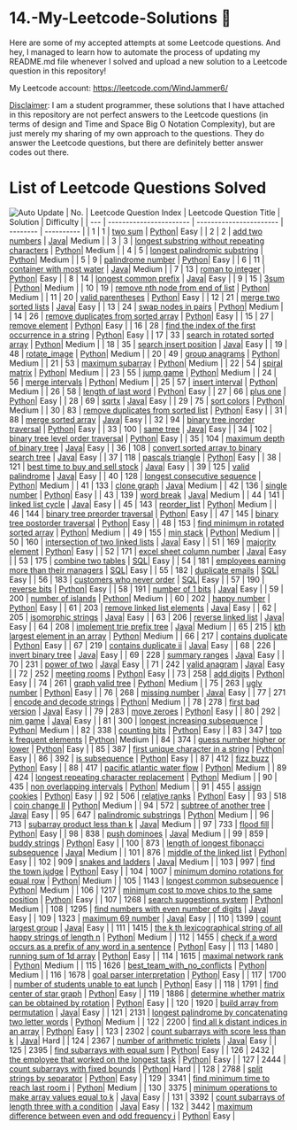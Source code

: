 # 14.-My-Leetcode-Solutions :dart:
Here are some of my accepted attempts at some Leetcode questions. And hey, I managed to learn how to automate the process of updating my README.md file whenever I solved and 
upload a new solution to a Leetcode question in this repository!

My Leetcode account: https://leetcode.com/WindJammer6/

<ins>Disclaimer</ins>: I am a student programmer, these solutions that I have attached in this repository are not perfect answers to the Leetcode questions (in terms of design 
and Time and Space Big O Notation Complexity), but are just merely my sharing of my own approach to the questions.
They do answer the Leetcode questions, but there are definitely better answer codes out there.

# List of Leetcode Questions Solved
![Auto Update](https://github.com/WindJammer6/14.-My-Leetcode-Solutions/actions/workflows/update_readme.yml/badge.svg)
| No. | Leetcode Question Index | Leetcode Question Title | Solution | Difficulty |
| --- | ----------------------- | ----------------------- | -------- | ---------- |
| 1 | 1 | [two sum](https://leetcode.com/problems/two-sum) | [Python](https://github.com/WindJammer6/14.-My-Leetcode-Solutions/blob/main/1_Easy_LeetCode_Questions/leetcode_1_two-sum.py)| Easy |
| 2 | 2 | [add two numbers](https://leetcode.com/problems/add-two-numbers) | [Java](https://github.com/WindJammer6/14.-My-Leetcode-Solutions/blob/main/2_Medium_LeetCode_Questions/leetcode_2_add-two-numbers_(onLinkedListDataStructure).java)| Medium |
| 3 | 3 | [longest substring without repeating characters](https://leetcode.com/problems/longest-substring-without-repeating-characters) | [Python](https://github.com/WindJammer6/14.-My-Leetcode-Solutions/blob/main/2_Medium_LeetCode_Questions/leetcode_3_longest-substring-without-repeating-characters_(onQueueDataStructure).py)| Medium |
| 4 | 5 | [longest palindromic substring](https://leetcode.com/problems/longest-palindromic-substring) | [Python](https://github.com/WindJammer6/14.-My-Leetcode-Solutions/blob/main/2_Medium_LeetCode_Questions/leetcode_5_longest-palindromic-substring_(onDynamicProgramming).py)| Medium |
| 5 | 9 | [palindrome number](https://leetcode.com/problems/palindrome-number) | [Python](https://github.com/WindJammer6/14.-My-Leetcode-Solutions/blob/main/1_Easy_LeetCode_Questions/leetcode_9_palindrome-number.py)| Easy |
| 6 | 11 | [container with most water](https://leetcode.com/problems/container-with-most-water) | [Java](https://github.com/WindJammer6/14.-My-Leetcode-Solutions/blob/main/2_Medium_LeetCode_Questions/leetcode_11_container-with-most-water.java)| Medium |
| 7 | 13 | [roman to integer](https://leetcode.com/problems/roman-to-integer) | [Python](https://github.com/WindJammer6/14.-My-Leetcode-Solutions/blob/main/1_Easy_LeetCode_Questions/leetcode_13_roman-to-integer.py)| Easy |
| 8 | 14 | [longest common prefix](https://leetcode.com/problems/longest-common-prefix) | [Java](https://github.com/WindJammer6/14.-My-Leetcode-Solutions/blob/main/1_Easy_LeetCode_Questions/leetcode_14_longest-common-prefix_(onTrieDataStructure).java)| Easy |
| 9 | 15 | [3sum](https://leetcode.com/problems/3sum) | [Python](https://github.com/WindJammer6/14.-My-Leetcode-Solutions/blob/main/2_Medium_LeetCode_Questions/leetcode_15_3sum.py)| Medium |
| 10 | 19 | [remove nth node from end of list](https://leetcode.com/problems/remove-nth-node-from-end-of-list) | [Python](https://github.com/WindJammer6/14.-My-Leetcode-Solutions/blob/main/2_Medium_LeetCode_Questions/leetcode_19_remove-nth-node-from-end-of-list_(onLinkedListDataStructure).py)| Medium |
| 11 | 20 | [valid parentheses](https://leetcode.com/problems/valid-parentheses) | [Python](https://github.com/WindJammer6/14.-My-Leetcode-Solutions/blob/main/1_Easy_LeetCode_Questions/leetcode_20_valid-parentheses_(onStackDataStructure).py)| Easy |
| 12 | 21 | [merge two sorted lists](https://leetcode.com/problems/merge-two-sorted-lists) | [Java](https://github.com/WindJammer6/14.-My-Leetcode-Solutions/blob/main/1_Easy_LeetCode_Questions/leetcode_21_merge-two-sorted-lists_(onLinkedListDataStructure).java)| Easy |
| 13 | 24 | [swap nodes in pairs](https://leetcode.com/problems/swap-nodes-in-pairs) | [Python](https://github.com/WindJammer6/14.-My-Leetcode-Solutions/blob/main/2_Medium_LeetCode_Questions/leetcode_24_swap-nodes-in-pairs_(onLinkedListDataStructure).py)| Medium |
| 14 | 26 | [remove duplicates from sorted array](https://leetcode.com/problems/remove-duplicates-from-sorted-array) | [Python](https://github.com/WindJammer6/14.-My-Leetcode-Solutions/blob/main/1_Easy_LeetCode_Questions/leetcode_26_remove-duplicates-from-sorted-array.py)| Easy |
| 15 | 27 | [remove element](https://leetcode.com/problems/remove-element) | [Python](https://github.com/WindJammer6/14.-My-Leetcode-Solutions/blob/main/1_Easy_LeetCode_Questions/leetcode_27_remove-element.py)| Easy |
| 16 | 28 | [find the index of the first occurrence in a string](https://leetcode.com/problems/find-the-index-of-the-first-occurrence-in-a-string) | [Python](https://github.com/WindJammer6/14.-My-Leetcode-Solutions/blob/main/1_Easy_LeetCode_Questions/leetcode_28_find-the-index-of-the-first-occurrence-in-a-string.py)| Easy |
| 17 | 33 | [search in rotated sorted array](https://leetcode.com/problems/search-in-rotated-sorted-array) | [Python](https://github.com/WindJammer6/14.-My-Leetcode-Solutions/blob/main/2_Medium_LeetCode_Questions/leetcode_33_search-in-rotated-sorted-array_(onBinarySearchAlgorithm).py)| Medium |
| 18 | 35 | [search insert position](https://leetcode.com/problems/search-insert-position) | [Java](https://github.com/WindJammer6/14.-My-Leetcode-Solutions/blob/main/1_Easy_LeetCode_Questions/leetcode_35_search-insert-position_(onBinarySearchAlgorithm).java)| Easy |
| 19 | 48 | [rotate_image](https://leetcode.com/problems/rotate_image) | [Python](https://github.com/WindJammer6/14.-My-Leetcode-Solutions/blob/main/2_Medium_LeetCode_Questions/leetcode_48_rotate_image.py)| Medium |
| 20 | 49 | [group anagrams](https://leetcode.com/problems/group-anagrams) | [Python](https://github.com/WindJammer6/14.-My-Leetcode-Solutions/blob/main/2_Medium_LeetCode_Questions/leetcode_49_group-anagrams.py)| Medium |
| 21 | 53 | [maximum subarray](https://leetcode.com/problems/maximum-subarray) | [Python](https://github.com/WindJammer6/14.-My-Leetcode-Solutions/blob/main/2_Medium_LeetCode_Questions/leetcode_53_maximum-subarray_(onKadaneAlgorithm).py)| Medium |
| 22 | 54 | [spiral matrix](https://leetcode.com/problems/spiral-matrix) | [Python](https://github.com/WindJammer6/14.-My-Leetcode-Solutions/blob/main/2_Medium_LeetCode_Questions/leetcode_54_spiral-matrix.py)| Medium |
| 23 | 55 | [jump game](https://leetcode.com/problems/jump-game) | [Python](https://github.com/WindJammer6/14.-My-Leetcode-Solutions/blob/main/2_Medium_LeetCode_Questions/leetcode_55_jump-game_(onDynamicProgramming).py)| Medium |
| 24 | 56 | [merge intervals](https://leetcode.com/problems/merge-intervals) | [Python](https://github.com/WindJammer6/14.-My-Leetcode-Solutions/blob/main/2_Medium_LeetCode_Questions/leetcode_56_merge-intervals.py)| Medium |
| 25 | 57 | [insert interval](https://leetcode.com/problems/insert-interval) | [Python](https://github.com/WindJammer6/14.-My-Leetcode-Solutions/blob/main/2_Medium_LeetCode_Questions/leetcode_57_insert-interval_(onBinarySearchAlgorithm).py)| Medium |
| 26 | 58 | [length of last word](https://leetcode.com/problems/length-of-last-word) | [Python](https://github.com/WindJammer6/14.-My-Leetcode-Solutions/blob/main/1_Easy_LeetCode_Questions/leetcode_58_length-of-last-word.py)| Easy |
| 27 | 66 | [plus one](https://leetcode.com/problems/plus-one) | [Python](https://github.com/WindJammer6/14.-My-Leetcode-Solutions/blob/main/1_Easy_LeetCode_Questions/leetcode_66_plus-one.py)| Easy |
| 28 | 69 | [sqrtx](https://leetcode.com/problems/sqrtx) | [Java](https://github.com/WindJammer6/14.-My-Leetcode-Solutions/blob/main/1_Easy_LeetCode_Questions/leetcode_69_sqrtx_(onBinarySearchAlgorithm).java)| Easy |
| 29 | 75 | [sort colors](https://leetcode.com/problems/sort-colors) | [Python](https://github.com/WindJammer6/14.-My-Leetcode-Solutions/blob/main/2_Medium_LeetCode_Questions/leetcode_75_sort-colors_(onMergeSortAlgorithm).py)| Medium |
| 30 | 83 | [remove duplicates from sorted list](https://leetcode.com/problems/remove-duplicates-from-sorted-list) | [Python](https://github.com/WindJammer6/14.-My-Leetcode-Solutions/blob/main/1_Easy_LeetCode_Questions/leetcode_83_remove-duplicates-from-sorted-list_(onLinkedListDataStructure).py)| Easy |
| 31 | 88 | [merge sorted array](https://leetcode.com/problems/merge-sorted-array) | [Java](https://github.com/WindJammer6/14.-My-Leetcode-Solutions/blob/main/1_Easy_LeetCode_Questions/leetcode_88_merge-sorted-array.java)| Easy |
| 32 | 94 | [binary tree inorder traversal](https://leetcode.com/problems/binary-tree-inorder-traversal) | [Python](https://github.com/WindJammer6/14.-My-Leetcode-Solutions/blob/main/1_Easy_LeetCode_Questions/leetcode_94_binary-tree-inorder-traversal_(onInOrderTraversalAlgorithm).py)| Easy |
| 33 | 100 | [same tree](https://leetcode.com/problems/same-tree) | [Java](https://github.com/WindJammer6/14.-My-Leetcode-Solutions/blob/main/1_Easy_LeetCode_Questions/leetcode_100_same-tree_(onPostOrderTraversalAlgorithm).java)| Easy |
| 34 | 102 | [binary tree level order traversal](https://leetcode.com/problems/binary-tree-level-order-traversal) | [Python](https://github.com/WindJammer6/14.-My-Leetcode-Solutions/blob/main/1_Easy_LeetCode_Questions/leetcode_102_binary-tree-level-order-traversal_(onBreadthFirstSearchAlgorithm).py)| Easy |
| 35 | 104 | [maximum depth of binary tree](https://leetcode.com/problems/maximum-depth-of-binary-tree) | [Java](https://github.com/WindJammer6/14.-My-Leetcode-Solutions/blob/main/1_Easy_LeetCode_Questions/leetcode_104_maximum-depth-of-binary-tree_(onPreOrderTraversalAlgorithm).java)| Easy |
| 36 | 108 | [convert sorted array to binary search tree](https://leetcode.com/problems/convert-sorted-array-to-binary-search-tree) | [Java](https://github.com/WindJammer6/14.-My-Leetcode-Solutions/blob/main/1_Easy_LeetCode_Questions/leetcode_108_convert-sorted-array-to-binary-search-tree_(onBinarySearchTreeDataStructureandAVLTreeDataStructure).java)| Easy |
| 37 | 118 | [pascals triangle](https://leetcode.com/problems/pascals-triangle) | [Python](https://github.com/WindJammer6/14.-My-Leetcode-Solutions/blob/main/1_Easy_LeetCode_Questions/leetcode_118_pascals-triangle.py)| Easy |
| 38 | 121 | [best time to buy and sell stock](https://leetcode.com/problems/best-time-to-buy-and-sell-stock) | [Java](https://github.com/WindJammer6/14.-My-Leetcode-Solutions/blob/main/1_Easy_LeetCode_Questions/leetcode_121_best-time-to-buy-and-sell-stock_(onDynamicProgramming).java)| Easy |
| 39 | 125 | [valid palindrome](https://leetcode.com/problems/valid-palindrome) | [Java](https://github.com/WindJammer6/14.-My-Leetcode-Solutions/blob/main/1_Easy_LeetCode_Questions/leetcode_125_valid-palindrome.java)| Easy |
| 40 | 128 | [longest consecutive sequence](https://leetcode.com/problems/longest-consecutive-sequence) | [Python](https://github.com/WindJammer6/14.-My-Leetcode-Solutions/blob/main/2_Medium_LeetCode_Questions/leetcode_128_longest-consecutive-sequence_(onUnionFindAlgorithm).py)| Medium |
| 41 | 133 | [clone graph](https://leetcode.com/problems/clone-graph) | [Java](https://github.com/WindJammer6/14.-My-Leetcode-Solutions/blob/main/2_Medium_LeetCode_Questions/leetcode_133_clone-graph_(onGraphDataStructureandBreadthFirstSearchAlgorithm).java)| Medium |
| 42 | 136 | [single number](https://leetcode.com/problems/single-number) | [Python](https://github.com/WindJammer6/14.-My-Leetcode-Solutions/blob/main/1_Easy_LeetCode_Questions/leetcode_136_single-number.py)| Easy |
| 43 | 139 | [word break](https://leetcode.com/problems/word-break) | [Java](https://github.com/WindJammer6/14.-My-Leetcode-Solutions/blob/main/2_Medium_LeetCode_Questions/leetcode_139_word-break_(onDynamicProgrammingandTrieDataStructure).java)| Medium |
| 44 | 141 | [linked list cycle](https://leetcode.com/problems/linked-list-cycle) | [Java](https://github.com/WindJammer6/14.-My-Leetcode-Solutions/blob/main/1_Easy_LeetCode_Questions/leetcode_141_linked-list-cycle_(onLinkedListDataStructure).java)| Easy |
| 45 | 143 | [reorder_list](https://leetcode.com/problems/reorder_list) | [Python](https://github.com/WindJammer6/14.-My-Leetcode-Solutions/blob/main/2_Medium_LeetCode_Questions/leetcode_143_reorder_list_(onLinkedListDataStructure).py)| Medium |
| 46 | 144 | [binary tree preorder traversal](https://leetcode.com/problems/binary-tree-preorder-traversal) | [Python](https://github.com/WindJammer6/14.-My-Leetcode-Solutions/blob/main/1_Easy_LeetCode_Questions/leetcode_144_binary-tree-preorder-traversal_(onPreOrderTraversalAlgorithm).py)| Easy |
| 47 | 145 | [binary tree postorder traversal](https://leetcode.com/problems/binary-tree-postorder-traversal) | [Python](https://github.com/WindJammer6/14.-My-Leetcode-Solutions/blob/main/1_Easy_LeetCode_Questions/leetcode_145_binary-tree-postorder-traversal_(onPostOrderTraversalAlgorithm).py)| Easy |
| 48 | 153 | [find minimum in rotated sorted array](https://leetcode.com/problems/find-minimum-in-rotated-sorted-array) | [Python](https://github.com/WindJammer6/14.-My-Leetcode-Solutions/blob/main/2_Medium_LeetCode_Questions/leetcode_153_find-minimum-in-rotated-sorted-array_(onBinarySearchAlgorithm).py)| Medium |
| 49 | 155 | [min stack](https://leetcode.com/problems/min-stack) | [Python](https://github.com/WindJammer6/14.-My-Leetcode-Solutions/blob/main/2_Medium_LeetCode_Questions/leetcode_155_min-stack_(onStackDataStructure).py)| Medium |
| 50 | 160 | [intersection of two linked lists](https://leetcode.com/problems/intersection-of-two-linked-lists) | [Java](https://github.com/WindJammer6/14.-My-Leetcode-Solutions/blob/main/1_Easy_LeetCode_Questions/leetcode_160_intersection-of-two-linked-lists_(onLinkedListDataStructure).java)| Easy |
| 51 | 169 | [majority element](https://leetcode.com/problems/majority-element) | [Python](https://github.com/WindJammer6/14.-My-Leetcode-Solutions/blob/main/1_Easy_LeetCode_Questions/leetcode_169_majority-element.py)| Easy |
| 52 | 171 | [excel sheet column number](https://leetcode.com/problems/excel-sheet-column-number) | [Java](https://github.com/WindJammer6/14.-My-Leetcode-Solutions/blob/main/1_Easy_LeetCode_Questions/leetcode_171_excel-sheet-column-number.java)| Easy |
| 53 | 175 | [combine two tables](https://leetcode.com/problems/combine-two-tables) | [SQL](https://github.com/WindJammer6/14.-My-Leetcode-Solutions/blob/main/1_Easy_LeetCode_Questions/leetcode_175_combine-two-tables_(onSQL).sql)| Easy |
| 54 | 181 | [employees earning more than their managers](https://leetcode.com/problems/employees-earning-more-than-their-managers) | [SQL](https://github.com/WindJammer6/14.-My-Leetcode-Solutions/blob/main/1_Easy_LeetCode_Questions/leetcode_181_employees-earning-more-than-their-managers_(onSQL).sql)| Easy |
| 55 | 182 | [duplicate emails](https://leetcode.com/problems/duplicate-emails) | [SQL](https://github.com/WindJammer6/14.-My-Leetcode-Solutions/blob/main/1_Easy_LeetCode_Questions/leetcode_182_duplicate-emails_(onSQL).sql)| Easy |
| 56 | 183 | [customers who never order](https://leetcode.com/problems/customers-who-never-order) | [SQL](https://github.com/WindJammer6/14.-My-Leetcode-Solutions/blob/main/1_Easy_LeetCode_Questions/leetcode_183_customers-who-never-order_(onSQL).sql)| Easy |
| 57 | 190 | [reverse bits](https://leetcode.com/problems/reverse-bits) | [Python](https://github.com/WindJammer6/14.-My-Leetcode-Solutions/blob/main/1_Easy_LeetCode_Questions/leetcode_190_reverse-bits.py)| Easy |
| 58 | 191 | [number of 1 bits](https://leetcode.com/problems/number-of-1-bits) | [Java](https://github.com/WindJammer6/14.-My-Leetcode-Solutions/blob/main/1_Easy_LeetCode_Questions/leetcode_191_number-of-1-bits.java)| Easy |
| 59 | 200 | [number of islands](https://leetcode.com/problems/number-of-islands) | [Python](https://github.com/WindJammer6/14.-My-Leetcode-Solutions/blob/main/2_Medium_LeetCode_Questions/leetcode_200_number-of-islands_(onBreadthFirstSearchAlgorithm).py)| Medium |
| 60 | 202 | [happy number](https://leetcode.com/problems/happy-number) | [Python](https://github.com/WindJammer6/14.-My-Leetcode-Solutions/blob/main/1_Easy_LeetCode_Questions/leetcode_202_happy-number.py)| Easy |
| 61 | 203 | [remove linked list elements](https://leetcode.com/problems/remove-linked-list-elements) | [Java](https://github.com/WindJammer6/14.-My-Leetcode-Solutions/blob/main/1_Easy_LeetCode_Questions/leetcode_203_remove-linked-list-elements_(onLinkedListDataStructure).java)| Easy |
| 62 | 205 | [isomorphic strings](https://leetcode.com/problems/isomorphic-strings) | [Java](https://github.com/WindJammer6/14.-My-Leetcode-Solutions/blob/main/1_Easy_LeetCode_Questions/leetcode_205_isomorphic-strings.java)| Easy |
| 63 | 206 | [reverse linked list](https://leetcode.com/problems/reverse-linked-list) | [Java](https://github.com/WindJammer6/14.-My-Leetcode-Solutions/blob/main/1_Easy_LeetCode_Questions/leetcode_206_reverse-linked-list_(onLinkedListDataStructure).java)| Easy |
| 64 | 208 | [implement trie prefix tree](https://leetcode.com/problems/implement-trie-prefix-tree) | [Java](https://github.com/WindJammer6/14.-My-Leetcode-Solutions/blob/main/2_Medium_LeetCode_Questions/leetcode_208_implement-trie-prefix-tree_(onTrieDataStructure).java)| Medium |
| 65 | 215 | [kth largest element in an array](https://leetcode.com/problems/kth-largest-element-in-an-array) | [Python](https://github.com/WindJammer6/14.-My-Leetcode-Solutions/blob/main/2_Medium_LeetCode_Questions/leetcode_215_kth-largest-element-in-an-array_(onQuickSelectAlgorithm).py)| Medium |
| 66 | 217 | [contains duplicate](https://leetcode.com/problems/contains-duplicate) | [Python](https://github.com/WindJammer6/14.-My-Leetcode-Solutions/blob/main/1_Easy_LeetCode_Questions/leetcode_217_contains-duplicate.py)| Easy |
| 67 | 219 | [contains duplicate ii](https://leetcode.com/problems/contains-duplicate-ii) | [Java](https://github.com/WindJammer6/14.-My-Leetcode-Solutions/blob/main/1_Easy_LeetCode_Questions/leetcode_219_contains-duplicate-ii.java)| Easy |
| 68 | 226 | [invert binary tree](https://leetcode.com/problems/invert-binary-tree) | [Java](https://github.com/WindJammer6/14.-My-Leetcode-Solutions/blob/main/1_Easy_LeetCode_Questions/leetcode_226_invert-binary-tree_(onPostOrderTraversalAlgorithm).java)| Easy |
| 69 | 228 | [summary ranges](https://leetcode.com/problems/summary-ranges) | [Java](https://github.com/WindJammer6/14.-My-Leetcode-Solutions/blob/main/1_Easy_LeetCode_Questions/leetcode_228_summary-ranges.java)| Easy |
| 70 | 231 | [power of two](https://leetcode.com/problems/power-of-two) | [Java](https://github.com/WindJammer6/14.-My-Leetcode-Solutions/blob/main/1_Easy_LeetCode_Questions/leetcode_231_power-of-two.java)| Easy |
| 71 | 242 | [valid anagram](https://leetcode.com/problems/valid-anagram) | [Java](https://github.com/WindJammer6/14.-My-Leetcode-Solutions/blob/main/1_Easy_LeetCode_Questions/leetcode_242_valid-anagram.java)| Easy |
| 72 | 252 | [meeting rooms](https://leetcode.com/problems/meeting-rooms) | [Python](https://github.com/WindJammer6/14.-My-Leetcode-Solutions/blob/main/1_Easy_LeetCode_Questions/leetcode_252_meeting-rooms.py)| Easy |
| 73 | 258 | [add digits](https://leetcode.com/problems/add-digits) | [Python](https://github.com/WindJammer6/14.-My-Leetcode-Solutions/blob/main/1_Easy_LeetCode_Questions/leetcode_258_add-digits.py)| Easy |
| 74 | 261 | [graph valid tree](https://leetcode.com/problems/graph-valid-tree) | [Python](https://github.com/WindJammer6/14.-My-Leetcode-Solutions/blob/main/2_Medium_LeetCode_Questions/leetcode_261_graph-valid-tree_(onDepthFirstSearchAlgorithm).py)| Medium |
| 75 | 263 | [ugly number](https://leetcode.com/problems/ugly-number) | [Python](https://github.com/WindJammer6/14.-My-Leetcode-Solutions/blob/main/1_Easy_LeetCode_Questions/leetcode_263_ugly-number.py)| Easy |
| 76 | 268 | [missing number](https://leetcode.com/problems/missing-number) | [Java](https://github.com/WindJammer6/14.-My-Leetcode-Solutions/blob/main/1_Easy_LeetCode_Questions/leetcode_268_missing-number.java)| Easy |
| 77 | 271 | [encode and decode strings](https://leetcode.com/problems/encode-and-decode-strings) | [Python](https://github.com/WindJammer6/14.-My-Leetcode-Solutions/blob/main/2_Medium_LeetCode_Questions/leetcode_271_encode-and-decode-strings.py)| Medium |
| 78 | 278 | [first bad version](https://leetcode.com/problems/first-bad-version) | [Java](https://github.com/WindJammer6/14.-My-Leetcode-Solutions/blob/main/1_Easy_LeetCode_Questions/leetcode_278_first-bad-version_(onBinarySearchAlgorithm).java)| Easy |
| 79 | 283 | [move zeroes](https://leetcode.com/problems/move-zeroes) | [Python](https://github.com/WindJammer6/14.-My-Leetcode-Solutions/blob/main/1_Easy_LeetCode_Questions/leetcode_283_move-zeroes.py)| Easy |
| 80 | 292 | [nim game](https://leetcode.com/problems/nim-game) | [Java](https://github.com/WindJammer6/14.-My-Leetcode-Solutions/blob/main/1_Easy_LeetCode_Questions/leetcode_292_nim-game.java)| Easy |
| 81 | 300 | [longest increasing subsequence](https://leetcode.com/problems/longest-increasing-subsequence) | [Python](https://github.com/WindJammer6/14.-My-Leetcode-Solutions/blob/main/2_Medium_LeetCode_Questions/leetcode_300_longest-increasing-subsequence_(onDynamicProgramming).py)| Medium |
| 82 | 338 | [counting bits](https://leetcode.com/problems/counting-bits) | [Python](https://github.com/WindJammer6/14.-My-Leetcode-Solutions/blob/main/1_Easy_LeetCode_Questions/leetcode_338_counting-bits_(onDynamicProgramming).py)| Easy |
| 83 | 347 | [top k frequent elements](https://leetcode.com/problems/top-k-frequent-elements) | [Python](https://github.com/WindJammer6/14.-My-Leetcode-Solutions/blob/main/2_Medium_LeetCode_Questions/leetcode_347_top-k-frequent-elements_(onQuickSelectAlgorithm).py)| Medium |
| 84 | 374 | [guess number higher or lower](https://leetcode.com/problems/guess-number-higher-or-lower) | [Python](https://github.com/WindJammer6/14.-My-Leetcode-Solutions/blob/main/1_Easy_LeetCode_Questions/leetcode_374_guess-number-higher-or-lower.py)| Easy |
| 85 | 387 | [first unique character in a string](https://leetcode.com/problems/first-unique-character-in-a-string) | [Python](https://github.com/WindJammer6/14.-My-Leetcode-Solutions/blob/main/1_Easy_LeetCode_Questions/leetcode_387_first-unique-character-in-a-string.py)| Easy |
| 86 | 392 | [is subsequence](https://leetcode.com/problems/is-subsequence) | [Python](https://github.com/WindJammer6/14.-My-Leetcode-Solutions/blob/main/1_Easy_LeetCode_Questions/leetcode_392_is-subsequence.py)| Easy |
| 87 | 412 | [fizz buzz](https://leetcode.com/problems/fizz-buzz) | [Python](https://github.com/WindJammer6/14.-My-Leetcode-Solutions/blob/main/1_Easy_LeetCode_Questions/leetcode_412_fizz-buzz.py)| Easy |
| 88 | 417 | [pacific atlantic water flow](https://leetcode.com/problems/pacific-atlantic-water-flow) | [Python](https://github.com/WindJammer6/14.-My-Leetcode-Solutions/blob/main/2_Medium_LeetCode_Questions/leetcode_417_pacific-atlantic-water-flow_(onDepthFirstSearchAlgorithm).py)| Medium |
| 89 | 424 | [longest repeating character replacement](https://leetcode.com/problems/longest-repeating-character-replacement) | [Python](https://github.com/WindJammer6/14.-My-Leetcode-Solutions/blob/main/2_Medium_LeetCode_Questions/leetcode_424_longest-repeating-character-replacement.py)| Medium |
| 90 | 435 | [non overlapping intervals](https://leetcode.com/problems/non-overlapping-intervals) | [Python](https://github.com/WindJammer6/14.-My-Leetcode-Solutions/blob/main/2_Medium_LeetCode_Questions/leetcode_435_non-overlapping-intervals.py)| Medium |
| 91 | 455 | [assign cookies](https://leetcode.com/problems/assign-cookies) | [Python](https://github.com/WindJammer6/14.-My-Leetcode-Solutions/blob/main/1_Easy_LeetCode_Questions/leetcode_455_assign-cookies_(onQuickSortAlgorithm).py)| Easy |
| 92 | 506 | [relative ranks](https://leetcode.com/problems/relative-ranks) | [Python](https://github.com/WindJammer6/14.-My-Leetcode-Solutions/blob/main/1_Easy_LeetCode_Questions/leetcode_506_relative-ranks.py)| Easy |
| 93 | 518 | [coin change II](https://leetcode.com/problems/coin-change-ii) | [Python](https://github.com/WindJammer6/14.-My-Leetcode-Solutions/blob/main/2_Medium_LeetCode_Questions/leetcode_518_coin-change-II_(onDynamicProgramming).py)| Medium |
| 94 | 572 | [subtree of another tree](https://leetcode.com/problems/subtree-of-another-tree) | [Java](https://github.com/WindJammer6/14.-My-Leetcode-Solutions/blob/main/1_Easy_LeetCode_Questions/leetcode_572_subtree-of-another-tree_(onPostOrderTraversalAlgorithm).java)| Easy |
| 95 | 647 | [palindromic substrings](https://leetcode.com/problems/palindromic-substrings) | [Python](https://github.com/WindJammer6/14.-My-Leetcode-Solutions/blob/main/2_Medium_LeetCode_Questions/leetcode_647_palindromic-substrings_(onDynamicProgramming).py)| Medium |
| 96 | 713 | [subarray product less than k](https://leetcode.com/problems/subarray-product-less-than-k) | [Java](https://github.com/WindJammer6/14.-My-Leetcode-Solutions/blob/main/2_Medium_LeetCode_Questions/leetcode_713_subarray-product-less-than-k.java)| Medium |
| 97 | 733 | [flood fill](https://leetcode.com/problems/flood-fill) | [Python](https://github.com/WindJammer6/14.-My-Leetcode-Solutions/blob/main/1_Easy_LeetCode_Questions/leetcode_733_flood-fill_(onDepthFirstSearchAlgorithm).py)| Easy |
| 98 | 838 | [push dominoes](https://leetcode.com/problems/push-dominoes) | [Java](https://github.com/WindJammer6/14.-My-Leetcode-Solutions/blob/main/2_Medium_LeetCode_Questions/leetcode_838_push-dominoes.java)| Medium |
| 99 | 859 | [buddy strings](https://leetcode.com/problems/buddy-strings) | [Python](https://github.com/WindJammer6/14.-My-Leetcode-Solutions/blob/main/1_Easy_LeetCode_Questions/leetcode_859_buddy-strings.py)| Easy |
| 100 | 873 | [length of longest fibonacci subsequence](https://leetcode.com/problems/length-of-longest-fibonacci-subsequence) | [Java](https://github.com/WindJammer6/14.-My-Leetcode-Solutions/blob/main/2_Medium_LeetCode_Questions/leetcode_873_length-of-longest-fibonacci-subsequence.java)| Medium |
| 101 | 876 | [middle of the linked list](https://leetcode.com/problems/middle-of-the-linked-list) | [Python](https://github.com/WindJammer6/14.-My-Leetcode-Solutions/blob/main/1_Easy_LeetCode_Questions/leetcode_876_middle-of-the-linked-list_(onLinkedListDataStructure).py)| Easy |
| 102 | 909 | [snakes and ladders](https://leetcode.com/problems/snakes-and-ladders) | [Java](https://github.com/WindJammer6/14.-My-Leetcode-Solutions/blob/main/2_Medium_LeetCode_Questions/leetcode_909_snakes-and-ladders_(onBreadthFirstSearchAlgorithm).java)| Medium |
| 103 | 997 | [find the town judge](https://leetcode.com/problems/find-the-town-judge) | [Python](https://github.com/WindJammer6/14.-My-Leetcode-Solutions/blob/main/1_Easy_LeetCode_Questions/leetcode_997_find-the-town-judge_(onDirectedGraphDataStructure).py)| Easy |
| 104 | 1007 | [minimum domino rotations for equal row](https://leetcode.com/problems/minimum-domino-rotations-for-equal-row) | [Python](https://github.com/WindJammer6/14.-My-Leetcode-Solutions/blob/main/2_Medium_LeetCode_Questions/leetcode_1007_minimum-domino-rotations-for-equal-row.py)| Medium |
| 105 | 1143 | [longest common subsequence](https://leetcode.com/problems/longest-common-subsequence) | [Python](https://github.com/WindJammer6/14.-My-Leetcode-Solutions/blob/main/2_Medium_LeetCode_Questions/leetcode_1143_longest-common-subsequence_(onDynamicProgramming).py)| Medium |
| 106 | 1217 | [minimum cost to move chips to the same position](https://leetcode.com/problems/minimum-cost-to-move-chips-to-the-same-position) | [Python](https://github.com/WindJammer6/14.-My-Leetcode-Solutions/blob/main/1_Easy_LeetCode_Questions/leetcode_1217_minimum-cost-to-move-chips-to-the-same-position.py)| Easy |
| 107 | 1268 | [search suggestions system](https://leetcode.com/problems/search-suggestions-system) | [Python](https://github.com/WindJammer6/14.-My-Leetcode-Solutions/blob/main/2_Medium_LeetCode_Questions/leetcode_1268_search-suggestions-system_(onTrieDataStructure).py)| Medium |
| 108 | 1295 | [find numbers with even number of digits](https://leetcode.com/problems/find-numbers-with-even-number-of-digits) | [Java](https://github.com/WindJammer6/14.-My-Leetcode-Solutions/blob/main/1_Easy_LeetCode_Questions/leetcode_1295_find-numbers-with-even-number-of-digits.java)| Easy |
| 109 | 1323 | [maximum 69 number](https://leetcode.com/problems/maximum-69-number) | [Java](https://github.com/WindJammer6/14.-My-Leetcode-Solutions/blob/main/1_Easy_LeetCode_Questions/leetcode_1323_maximum-69-number.java)| Easy |
| 110 | 1399 | [count largest group](https://leetcode.com/problems/count-largest-group) | [Java](https://github.com/WindJammer6/14.-My-Leetcode-Solutions/blob/main/1_Easy_LeetCode_Questions/leetcode_1399_count-largest-group.java)| Easy |
| 111 | 1415 | [the k th lexicographical string of all happy strings of length n](https://leetcode.com/problems/the-k-th-lexicographical-string-of-all-happy-strings-of-length-n) | [Python](https://github.com/WindJammer6/14.-My-Leetcode-Solutions/blob/main/2_Medium_LeetCode_Questions/leetcode_1415_the-k-th-lexicographical-string-of-all-happy-strings-of-length-n.py)| Medium |
| 112 | 1455 | [check if a word occurs as a prefix of any word in a sentence](https://leetcode.com/problems/check-if-a-word-occurs-as-a-prefix-of-any-word-in-a-sentence) | [Python](https://github.com/WindJammer6/14.-My-Leetcode-Solutions/blob/main/1_Easy_LeetCode_Questions/leetcode_1455_check-if-a-word-occurs-as-a-prefix-of-any-word-in-a-sentence.py)| Easy |
| 113 | 1480 | [running sum of 1d array](https://leetcode.com/problems/running-sum-of-1d-array) | [Python](https://github.com/WindJammer6/14.-My-Leetcode-Solutions/blob/main/1_Easy_LeetCode_Questions/leetcode_1480_running-sum-of-1d-array.py)| Easy |
| 114 | 1615 | [maximal network rank](https://leetcode.com/problems/maximal-network-rank) | [Python](https://github.com/WindJammer6/14.-My-Leetcode-Solutions/blob/main/2_Medium_LeetCode_Questions/leetcode_1615_maximal-network-rank_(onUndirectedGraphDataStructure).py)| Medium |
| 115 | 1626 | [best_team_with_no_conflicts](https://leetcode.com/problems/best_team_with_no_conflicts) | [Python](https://github.com/WindJammer6/14.-My-Leetcode-Solutions/blob/main/2_Medium_LeetCode_Questions/leetcode_1626_best_team_with_no_conflicts_(onDynamicProgramming).py)| Medium |
| 116 | 1678 | [goal parser interpretation](https://leetcode.com/problems/goal-parser-interpretation) | [Python](https://github.com/WindJammer6/14.-My-Leetcode-Solutions/blob/main/1_Easy_LeetCode_Questions/leetcode_1678_goal-parser-interpretation.py)| Easy |
| 117 | 1700 | [number of students unable to eat lunch](https://leetcode.com/problems/number-of-students-unable-to-eat-lunch) | [Python](https://github.com/WindJammer6/14.-My-Leetcode-Solutions/blob/main/1_Easy_LeetCode_Questions/leetcode_1700_number-of-students-unable-to-eat-lunch_(onStackDataStructureandQueueDataStructure).py)| Easy |
| 118 | 1791 | [find center of star graph](https://leetcode.com/problems/find-center-of-star-graph) | [Python](https://github.com/WindJammer6/14.-My-Leetcode-Solutions/blob/main/1_Easy_LeetCode_Questions/leetcode_1791_find-center-of-star-graph.py)| Easy |
| 119 | 1886 | [determine whether matrix can be obtained by rotation](https://leetcode.com/problems/determine-whether-matrix-can-be-obtained-by-rotation) | [Python](https://github.com/WindJammer6/14.-My-Leetcode-Solutions/blob/main/1_Easy_LeetCode_Questions/leetcode_1886_determine-whether-matrix-can-be-obtained-by-rotation.py)| Easy |
| 120 | 1920 | [build array from permutation](https://leetcode.com/problems/build-array-from-permutation) | [Java](https://github.com/WindJammer6/14.-My-Leetcode-Solutions/blob/main/1_Easy_LeetCode_Questions/leetcode_1920_build-array-from-permutation.java)| Easy |
| 121 | 2131 | [longest palindrome by concatenating two letter words](https://leetcode.com/problems/longest-palindrome-by-concatenating-two-letter-words) | [Python](https://github.com/WindJammer6/14.-My-Leetcode-Solutions/blob/main/2_Medium_LeetCode_Questions/leetcode_2131_longest-palindrome-by-concatenating-two-letter-words.py)| Medium |
| 122 | 2200 | [find all k distant indices in an array](https://leetcode.com/problems/find-all-k-distant-indices-in-an-array) | [Python](https://github.com/WindJammer6/14.-My-Leetcode-Solutions/blob/main/1_Easy_LeetCode_Questions/leetcode_2200_find-all-k-distant-indices-in-an-array.py)| Easy |
| 123 | 2302 | [count subarrays with score less than k](https://leetcode.com/problems/count-subarrays-with-score-less-than-k) | [Java](https://github.com/WindJammer6/14.-My-Leetcode-Solutions/blob/main/3_Hard_LeetCode_Questions/leetcode_2302_count-subarrays-with-score-less-than-k.java)| Hard |
| 124 | 2367 | [number of arithmetic triplets](https://leetcode.com/problems/number-of-arithmetic-triplets) | [Java](https://github.com/WindJammer6/14.-My-Leetcode-Solutions/blob/main/1_Easy_LeetCode_Questions/leetcode_2367_number-of-arithmetic-triplets.java)| Easy |
| 125 | 2395 | [find subarrays with equal sum](https://leetcode.com/problems/find-subarrays-with-equal-sum) | [Python](https://github.com/WindJammer6/14.-My-Leetcode-Solutions/blob/main/1_Easy_LeetCode_Questions/leetcode_2395_find-subarrays-with-equal-sum.py)| Easy |
| 126 | 2432 | [the employee that worked on the longest task](https://leetcode.com/problems/the-employee-that-worked-on-the-longest-task) | [Python](https://github.com/WindJammer6/14.-My-Leetcode-Solutions/blob/main/1_Easy_LeetCode_Questions/leetcode_2432_the-employee-that-worked-on-the-longest-task.py)| Easy |
| 127 | 2444 | [count subarrays with fixed bounds](https://leetcode.com/problems/count-subarrays-with-fixed-bounds) | [Python](https://github.com/WindJammer6/14.-My-Leetcode-Solutions/blob/main/3_Hard_LeetCode_Questions/leetcode_2444_count-subarrays-with-fixed-bounds.py)| Hard |
| 128 | 2788 | [split strings by separator](https://leetcode.com/problems/split-strings-by-separator) | [Python](https://github.com/WindJammer6/14.-My-Leetcode-Solutions/blob/main/1_Easy_LeetCode_Questions/leetcode_2788_split-strings-by-separator.py)| Easy |
| 129 | 3341 | [find minimum time to reach last room i](https://leetcode.com/problems/find-minimum-time-to-reach-last-room-i) | [Python](https://github.com/WindJammer6/14.-My-Leetcode-Solutions/blob/main/2_Medium_LeetCode_Questions/leetcode_3341_find-minimum-time-to-reach-last-room-i_(onDijsktraAlgorithmandDirectedWeightedGraphDataStructure).py)| Medium |
| 130 | 3375 | [minimum operations to make array values equal to k](https://leetcode.com/problems/minimum-operations-to-make-array-values-equal-to-k) | [Java](https://github.com/WindJammer6/14.-My-Leetcode-Solutions/blob/main/1_Easy_LeetCode_Questions/leetcode_3375_minimum-operations-to-make-array-values-equal-to-k.java)| Easy |
| 131 | 3392 | [count subarrays of length three with a condition](https://leetcode.com/problems/count-subarrays-of-length-three-with-a-condition) | [Java](https://github.com/WindJammer6/14.-My-Leetcode-Solutions/blob/main/1_Easy_LeetCode_Questions/leetcode_3392_count-subarrays-of-length-three-with-a-condition.java)| Easy |
| 132 | 3442 | [maximum difference between even and odd frequency i](https://leetcode.com/problems/maximum-difference-between-even-and-odd-frequency-i) | [Python](https://github.com/WindJammer6/14.-My-Leetcode-Solutions/blob/main/1_Easy_LeetCode_Questions/leetcode_3442_maximum-difference-between-even-and-odd-frequency-i.py)| Easy |
